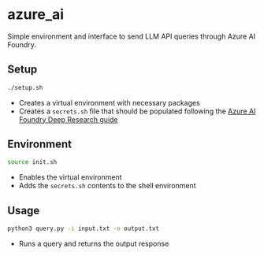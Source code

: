 # azure_ai

Simple environment and interface to send LLM API queries through Azure AI Foundry.

## Setup

```bash
./setup.sh
```

* Creates a virtual environment with necessary packages
* Creates a `secrets.sh` file that should be populated following the [Azure AI Foundry Deep Research guide](https://learn.microsoft.com/en-us/azure/ai-foundry/agents/how-to/tools/deep-research-samples?pivots=python)

## Environment

```bash
source init.sh
```

* Enables the virtual environment
* Adds the `secrets.sh` contents to the shell environment

## Usage

```bash
python3 query.py -i input.txt -o output.txt
```

* Runs a query and returns the output response
